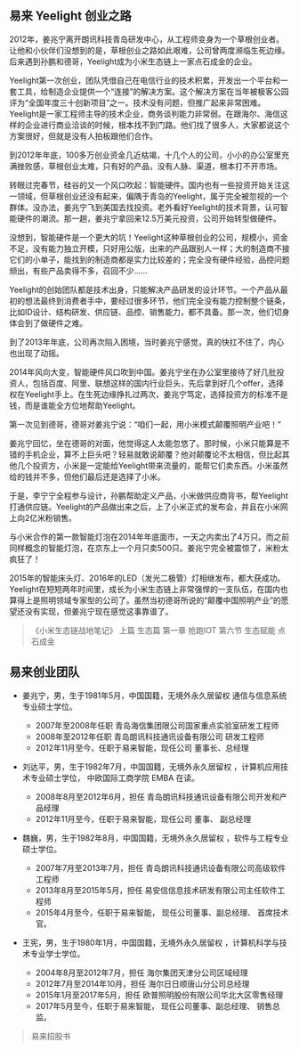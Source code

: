 ## 易来 Yeelight 创业之路

2012年，姜兆宁离开朗讯科技青岛研发中心，从工程师变身为一个草根创业者。让他和小伙伴们没想到的是，草根创业之路如此艰难，公司曾两度濒临生死边缘。后来遇到孙鹏和德哥，Yeelight成为小米生态链上一家点石成金的企业。

Yeelight第一次创业，团队凭借自己在电信行业的技术积累，开发出一个平台和一套工具，给制造企业提供一个“连接”的解决方案。这个解决方案在当年被极客公园评为“全国年度三十创新项目”之一。技术没有问题，但推广起来非常困难。Yeelight是一家工程师主导的技术企业，商务谈判能力非常弱。在跟海尔、海信这样的企业进行商业洽谈的时候，根本找不到门路。他们找了很多人，大家都说这个方案很好，但就是没有人拍板跟他们合作。

到2012年年底，100多万创业资金几近枯竭，十几个人的公司，小小的办公室里充满挫败感，草根创业太难，只有好的产品，没有人脉、渠道，根本打不开市场。

转眼过完春节，硅谷的又一个风口吹起：智能硬件。国内也有一些投资开始关注这一领域，但草根创业还没有起来，偏隅于青岛的Yeelight，属于完全被忽视的一个群体。没办法，姜兆宁飞到美国去找投资。老外看好Yeelight的技术背景，认可智能硬件的潮流。那一趟，姜兆宁拿回来12.5万美元投资，公司开始转型做硬件。

没想到，智能硬件是一个更大的坑！Yeelight这种草根创业的公司，规模小，资金不足，没有能力独立开模，只好用公版，出来的产品跟别人一样；大的制造商不接它们的小单子，能找到的制造商都是实力比较差的；完全没有硬件经验，品控问题频出，有些产品卖得不多，召回不少……

Yeelight的创始团队都是技术出身，只能解决产品研发的设计环节。一个产品从最初的想法最终到消费者手中，要经过很多环节，他们完全没有能力控制整个链条，比如ID设计、结构研发、供应链、品控、销售能力，都不具备。那一次，他们切身体会到了做硬件之难。

到了2013年年底，公司再次陷入困境，当时姜兆宁感觉，真的快扛不住了，内心也出现了动摇。

2014年风向大变，智能硬件风口吹到中国。姜兆宁坐在办公室里接待了好几批投资人，包括百度、阿里、联想这样的国内行业巨头，先后拿到好几个offer，选择权在Yeelight手上。在生死边缘挣扎过两次，姜兆宁笃定，选择投资方的标准不是钱，而是谁能全方位地帮助Yeelight。

第一次见到德哥，德哥对姜兆宁说：“咱们一起，用小米模式颠覆照明产业吧！”

姜兆宁回忆，坐在德哥的对面，他觉得这人太能忽悠了。那时候，小米只能算是不错的手机企业，算不上巨头吧？轻易就敢说颠覆？他对颠覆论不太相信，但比起其他几个投资方，小米是一定能给Yeelight带来流量的，能帮它们卖东西。小米虽然给的钱并不多，但他们最后还是选择了小米。

于是，李宁宁全程参与设计，孙鹏帮助定义产品，小米做供应商背书，帮Yeelight打通供应链。Yeelight的产品做出来之后，上了小米正式的发布会，并且在小米网上向2亿米粉销售。

与小米合作的第一款智能灯泡在2014年年底面市，一天之内卖出了4万只。而之前同样概念的智能灯泡，在京东上一个月只卖500只。姜兆宁完全被震惊了，米粉太疯狂了！

2015年的智能床头灯、2016年的LED（发光二极管）灯相继发布，都大获成功。Yeelight在短短两年时间里，成长为小米生态链上非常强悍的一支队伍，在国内也算得上是照明领域专家型的公司了。虽然当初德哥所说的“颠覆中国照明产业”的愿望还没有实现，但姜兆宁现在感觉这事靠谱了。


>《小米生态链战地笔记》
>上篇 生态篇 
>第一章 抢跑IOT 
>第六节 生态赋能
>点石成金


## 易来创业团队


* 姜兆宁，男，生于1981年5月，中国国籍，无境外永久居留权 通信与信息系统专业硕士学位。
  * 2007年至2008年任职 青岛海信集团限公司国家重点实验室研发工程师 
  * 2008年至2012年任职 青岛朗讯科技通讯设备有限公司 研发工程师 
  * 2012年11月至今，任职于易来智能，现任公司 董事长、总经理
  
* 刘达平，男，生于1982年7月，中国国籍，无境外永久居留权 ，计算机应用技术专业硕士学位， 中欧国际工商学院 EMBA 在读。 
  * 2008年8月至2012年6月，担任 青岛朗讯科技通讯设备有限公司开发和产品经理 
  * 2012年11月至今，任职于易来智能，现任公司 董事、 副总经理 


* 魏巍，男，生于1982年8月，中国国籍，无境外永久居留权 ，软件与工程专业硕士学位。
  * 2007年7月至2013年7月，担任 青岛朗讯科技通讯设备有限公司高级软件工程师 
  * 2013年8月至2015年5月，担任 易安信信息技术研发有限公司主任软件工程师 
  * 2015年4月至今，任职于易来智能， 现任公司董事、副总经理、 首席技术官。
  
* 王宪，男，生于1980年1月，中国国籍，无境外永久居留权 ，计算机科学与技术专业学士学位。 
  * 2004年8月至2012年7月，担任 海尔集团天津分公司区域经理 
  * 2012年7月至2014年10月，担任 海尔日日顺唐山分公司总经理 
  * 2015年1月至2017年5月，担任 欧普照明股份有限公司华北大区零售经理 
  * 2017年5月至今，任职于易来智能， 现任公司董事、副总经理、 销售总监。
  



>易来招股书